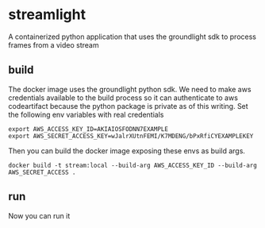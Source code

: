 # streamlight
A containerized python application that uses the groundlight sdk to
process frames from a video stream

## build

The docker image uses the groundlight python sdk. We need to make aws
credentials available to the build process so it can authenticate to
aws codeartifact because the python package is private as of this
writing. Set the following env variables with real credentials

``` shell
export AWS_ACCESS_KEY_ID=AKIAIOSFODNN7EXAMPLE
export AWS_SECRET_ACCESS_KEY=wJalrXUtnFEMI/K7MDENG/bPxRfiCYEXAMPLEKEY
```
Then you can build the docker image exposing these envs as build args.

``` shell
docker build -t stream:local --build-arg AWS_ACCESS_KEY_ID --build-arg AWS_SECRET_ACCESS .
```

## run
Now you can run it
